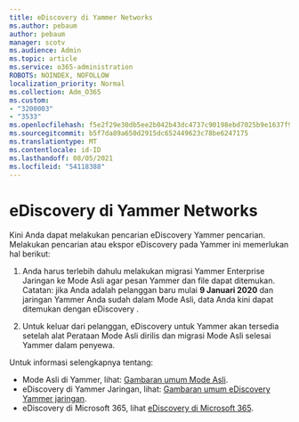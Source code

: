 ```yaml
---
title: eDiscovery di Yammer Networks
ms.author: pebaum
author: pebaum
manager: scotv
ms.audience: Admin
ms.topic: article
ms.service: o365-administration
ROBOTS: NOINDEX, NOFOLLOW
localization_priority: Normal
ms.collection: Adm_O365
ms.custom:
- "3200003"
- "3533"
ms.openlocfilehash: f5e2f29e30db5ee2b042b43dc4737c90198ebd7025b9e1637f922b655a1a3f83
ms.sourcegitcommit: b5f7da89a650d2915dc652449623c78be6247175
ms.translationtype: MT
ms.contentlocale: id-ID
ms.lasthandoff: 08/05/2021
ms.locfileid: "54118388"
---
```

# <a name="ediscovery-in-yammer-networks"></a>eDiscovery di Yammer Networks

Kini Anda dapat melakukan pencarian eDiscovery Yammer pencarian.  Melakukan pencarian atau ekspor eDiscovery pada Yammer ini memerlukan hal berikut:

1. Anda harus terlebih dahulu melakukan migrasi Yammer Enterprise Jaringan ke Mode Asli agar pesan Yammer dan file dapat ditemukan. Catatan: jika Anda adalah pelanggan baru mulai **9 Januari 2020** dan jaringan Yammer Anda sudah dalam Mode Asli, data Anda kini dapat ditemukan dengan eDiscovery .

2. Untuk keluar dari pelanggan, eDiscovery untuk Yammer akan tersedia setelah alat Perataan Mode Asli dirilis dan migrasi Mode Asli selesai Yammer dalam penyewa.

Untuk informasi selengkapnya tentang:

- Mode Asli di Yammer, lihat: [Gambaran umum Mode Asli](https://docs.microsoft.com/yammer/configure-your-yammer-network/overview-native-mode).
- eDiscovery di Yammer Jaringan, lihat: [Gambaran umum eDiscovery Yammer jaringan](https://docs.microsoft.com/yammer/manage-security-and-compliance/overview-of-ediscovery).
- eDiscovery di Microsoft 365, lihat [eDiscovery di Microsoft 365](https://docs.microsoft.com/microsoft-365/compliance/ediscovery).
